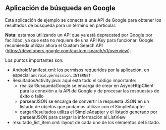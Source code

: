 Aplicación de búsqueda en Google
--------------------------------

Esta aplicación de ejemplo se conecta a una API de Google para obtener
los resultados de búsqueda para un término en particular.

**Nota**: estamos utilizando un API que ya está deprecated por Google por 
facilidad, ya que esta no requiere de una API Key para funcionar. Google 
recomienda utilizar ahora el Custom Search API 
(<https://developers.google.com/custom-search/v1/overview>).

Los puntos importantes son:

- AndroidManifest.xml: los permisos requeridos por la aplicación, en
  especial `android.permission.INTERNET`
- ResultadosActivity.java: aquí está todo el código importante:
  - realizarBusquedaGoogle se encarga de crear en AsyncHttpClient para
    la conexión a la API de Google y de procesar las respuestas de éxito
    o fallo
  - parsearJSON se encarga de convertir la respuesta JSON en un listado
    de objetos que podamos utilizar con el SimpleAdapter
  - cargarResultados utiliza el SimpleAdapter y el listado generado por
    parsearJSON para cargar la información al ListView
- resultado\_list\_item.xml: layout de cada uno de los elementos del
  listado.
